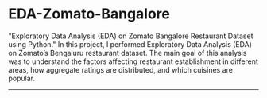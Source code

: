 # EDA-Zomato-Bangalore
"Exploratory Data Analysis (EDA) on Zomato Bangalore Restaurant Dataset using Python."
In this project, I performed Exploratory Data Analysis (EDA) on Zomato’s Bengaluru restaurant dataset. The main goal of this analysis was to understand the factors affecting restaurant establishment in different areas, how aggregate ratings are distributed, and which cuisines are popular.
________________________________________
